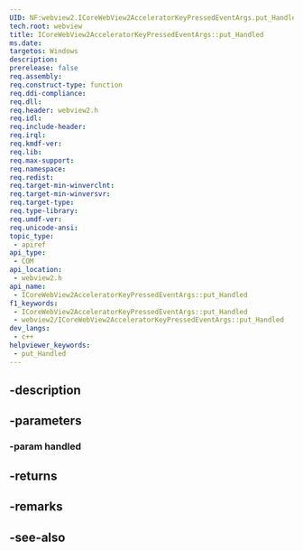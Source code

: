 ```yaml
---
UID: NF:webview2.ICoreWebView2AcceleratorKeyPressedEventArgs.put_Handled
tech.root: webview
title: ICoreWebView2AcceleratorKeyPressedEventArgs::put_Handled
ms.date: 
targetos: Windows
description: 
prerelease: false
req.assembly: 
req.construct-type: function
req.ddi-compliance: 
req.dll: 
req.header: webview2.h
req.idl: 
req.include-header: 
req.irql: 
req.kmdf-ver: 
req.lib: 
req.max-support: 
req.namespace: 
req.redist: 
req.target-min-winverclnt: 
req.target-min-winversvr: 
req.target-type: 
req.type-library: 
req.umdf-ver: 
req.unicode-ansi: 
topic_type:
 - apiref
api_type:
 - COM
api_location:
 - webview2.h
api_name:
 - ICoreWebView2AcceleratorKeyPressedEventArgs::put_Handled
f1_keywords:
 - ICoreWebView2AcceleratorKeyPressedEventArgs::put_Handled
 - webview2/ICoreWebView2AcceleratorKeyPressedEventArgs::put_Handled
dev_langs:
 - c++
helpviewer_keywords:
 - put_Handled
---
```


## -description

## -parameters

### -param handled

## -returns

## -remarks

## -see-also

